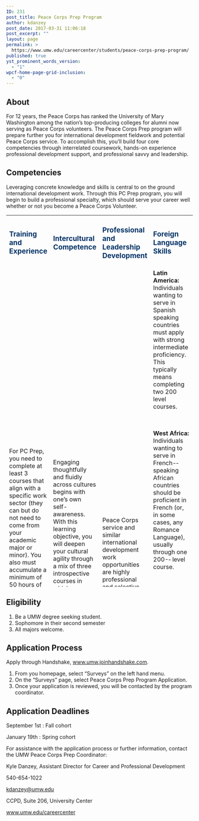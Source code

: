 ```yaml
---
ID: 231
post_title: Peace Corps Prep Program
author: kdanzey
post_date: 2017-03-31 11:06:18
post_excerpt: ""
layout: page
permalink: >
  https://www.umw.edu/careercenter/students/peace-corps-prep-program/
published: true
yst_prominent_words_version:
  - "1"
wpcf-home-page-grid-inclusion:
  - "0"
---
```

<h2><strong>About</strong></h2>
For 12 years, the Peace Corps has ranked the University of Mary Washington among the nation’s top-producing colleges for alumni now serving as Peace Corps volunteers. The Peace Corps Prep program will prepare further you for international development fieldwork and potential Peace Corps service. To accomplish this, you’ll build four core competencies through interrelated coursework, hands-on experience professional development support, and professional savvy and leadership.
<h2><strong>Competencies
</strong></h2>
Leveraging concrete knowledge and skills is central to on the ground international development work. Through this PC Prep program, you will begin to build a professional specialty, which should serve your career well whether or not you become a Peace Corps Volunteer.
<table style="height: 1002px" width="1666">
<tbody>
<tr>
<td width="229">
<h3><span style="color: #003366"><strong>Training and Experience</strong></span></h3>
</td>
<td width="229">
<h3><strong><span style="color: #003366">Intercultural Competence</span></strong></h3>
</td>
<td width="229">
<h3><span style="color: #003366"><strong>Professional and Leadership Development</strong></span></h3>
</td>
<td width="229">
<h3><span style="color: #003366"><strong>Foreign Language Skills</strong></span></h3>
</td>
</tr>
<tr>
<td width="229">For PC Prep, you need to complete at least 3 courses that align with a specific work sector (they can but do not need to come from your academic major or minor). You also must accumulate a minimum of 50 hours of volunteer or work experience in that same sector, preferably in a teaching or outreach capacity.

Sector:
Education
Health
Environment
Agriculture
Youth in Development
Community Economic Development</td>
<td width="229">Engaging thoughtfully and fluidly across cultures begins with one’s own self-awareness. With this learning objective, you will deepen your cultural agility through a mix of three introspective courses in which you learn about others while reflecting upon your own self in relation to others. The goal is for you to build your capacity to shift perspective and behavior around relevant cultural differences.

&nbsp;</td>
<td width="229">Peace Corps service and similar international development work opportunities are highly professional and selective. PC Prep requires three specific activities that will strengthen your candidacy for the Peace Corps (or any other professional endeavor).</td>
<td width="229"><strong>Latin America:</strong> Individuals wanting to serve in Spanish speaking countries must apply with strong intermediate proficiency. This typically means completing two 200 level courses.

&nbsp;

<strong>West Africa:</strong> Individuals wanting to serve in French-­‐speaking African countries should be proficient in French (or, in some cases, any Romance Language), usually through one 200-­‐ level course.

&nbsp;

<strong>Everywhere else: </strong>The Peace Corps has no explicit language requirements for individuals applying to serve in most other countries. However, you will still likely learn and utilize another language during service, so it is only helpful to have taken at least one foreign language class.

&nbsp;

<strong>Note:</strong> If you are a strong native speaker and hope to serve in a country that speaks your same language, you can skip this requirement!</td>
</tr>
</tbody>
</table>
<h2><strong>Eligibility</strong></h2>
<ol>
 	<li>Be a UMW degree seeking student.</li>
 	<li>Sophomore in their second semester</li>
 	<li>All majors welcome.</li>
</ol>
<h2><strong>Application Process</strong></h2>
Apply through Handshake, <a href="http://www.umw.joinhandshake.com">www.umw.joinhandshake.com</a>.
<ol>
 	<li>From you homepage, select “Surveys” on the left hand menu.</li>
 	<li>On the “Surveys” page, select Peace Corps Prep Program Application.</li>
 	<li>Once your application is reviewed, you will be contacted by the program coordinator.</li>
</ol>
<h2><strong>Application Deadlines
</strong></h2>
September 1st : Fall cohort

January 19th : Spring cohort

For assistance with the application process or further information, contact the UMW Peace Corps Prep Coordinator:

Kyle Danzey, Assistant Director for Career and Professional Development

540-654-1022

<a href="mailto:kdanzey@umw.edu">kdanzey@umw.edu</a>

CCPD, Suite 206, University Center

<a href="http://www.umw.edu/careercenter">www.umw.edu/careercenter</a>

&nbsp;

&nbsp;